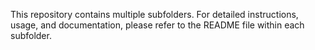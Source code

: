 This repository contains multiple subfolders. For detailed instructions, usage, and documentation, please refer to the README file within each subfolder.
